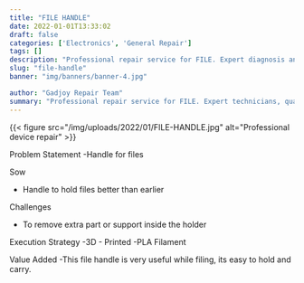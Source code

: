 ```yaml
---
title: "FILE HANDLE"
date: 2022-01-01T13:33:02
draft: false
categories: ['Electronics', 'General Repair']
tags: []
description: "Professional repair service for FILE. Expert diagnosis and quality repairs in Bangalore."
slug: "file-handle"
banner: "img/banners/banner-4.jpg"

author: "Gadjoy Repair Team"
summary: "Professional repair service for FILE. Expert technicians, quality parts, warranty included."
---
```


{{< figure src="/img/uploads/2022/01/FILE-HANDLE.jpg" alt="Professional device repair" >}}

Problem Statement -Handle for files

Sow

- Handle to hold files better than earlier

Challenges

- To remove extra part or support inside the holder

Execution Strategy -3D - Printed -PLA Filament

Value Added -This file handle is very useful while filing, its easy to hold and carry.